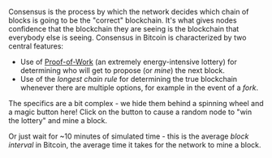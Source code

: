 Consensus is the process by which the network decides which chain of blocks is going to be the "correct" blockchain.
It's what gives nodes confidence that the blockchain they are seeing is the blockchain that everybody else is seeing.
Consensus in Bitcoin is characterized by two central features:

- Use of [Proof-of-Work](consensus/pow) (an extremely energy-intensive lottery) for determining who will get to propose (or *mine*) the next block.
- Use of the *longest chain rule* for determining the true blockchain whenever there are multiple options,
for example in the event of a *fork*.

The specifics are a bit complex - we hide them behind a spinning wheel and a magic button here!
Click on the button to cause a random node to "win the lottery" and mine a block.

Or just wait for ~10 minutes of simulated time - this is the average *block interval* in Bitcoin,
the average time it takes for the network to mine a block.
